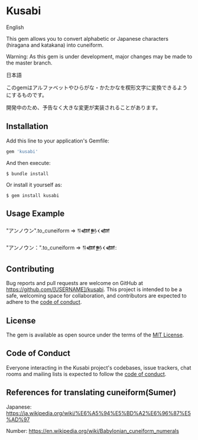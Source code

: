# Kusabi

English 

This gem allows you to convert alphabetic or Japanese characters (hiragana and katakana) into cuneiform.

Warning: As this gem is under development, major changes may be made to the master branch.

日本語

このgemはアルファベットやひらがな・かたかなを楔形文字に変換できるようにするものです。

開発中のため、予告なく大きな変更が実装されることがあります。


## Installation

Add this line to your application's Gemfile:

```ruby
gem 'kusabi'
```

And then execute:

    $ bundle install

Or install it yourself as:

    $ gem install kusabi

## Usage Example

"アンノウン".to_cuneiform => 𒀀𒅘𒁖𒌋𒅘

"アンノウン：".to_cuneiform => 𒀀𒅘𒁖𒌋𒅘:

## Contributing

Bug reports and pull requests are welcome on GitHub at https://github.com/[USERNAME]/kusabi. This project is intended to be a safe, welcoming space for collaboration, and contributors are expected to adhere to the [code of conduct](https://github.com/[USERNAME]/kusabi/blob/master/CODE_OF_CONDUCT.md).

## License

The gem is available as open source under the terms of the [MIT License](https://opensource.org/licenses/MIT).

## Code of Conduct

Everyone interacting in the Kusabi project's codebases, issue trackers, chat rooms and mailing lists is expected to follow the [code of conduct](https://github.com/[USERNAME]/kusabi/blob/master/CODE_OF_CONDUCT.md).

## References for translating cuneiform(Sumer)
Japanese: https://ja.wikipedia.org/wiki/%E6%A5%94%E5%BD%A2%E6%96%87%E5%AD%97

Number: https://en.wikipedia.org/wiki/Babylonian_cuneiform_numerals

